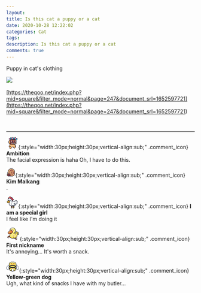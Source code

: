 ```yaml
---
layout: 
title: Is this cat a puppy or a cat
date: 2020-10-28 12:22:02
categories: Cat
tags: 
description: Is this cat a puppy or a cat
comments: true
---
```


Puppy in cat's clothing

![](https://blog.kakaocdn.net/dn/7uyv1/btqLXRiPfWJ/O369SN27MWAo8YVTP4h93k/img.gif)

[https://theqoo.net/index.php?mid=square&filter_mode=normal&page=247&document_srl=1652597721](<https://theqoo.net/index.php?mid=square&filter_mode=normal&page=247&document_srl=1652597721>)

​

* * *

![comment](/assets/character/mask.png){:style="width:30px;height:30px;vertical-align:sub;" .comment_icon} **Ambition**  
The facial expression is haha ​​Oh, I have to do this.   
  
![comment](/assets/character/snail.png){:style="width:30px;height:30px;vertical-align:sub;" .comment_icon} **Kim Malkang**  
.   
  
![comment](/assets/character/chicken.png){:style="width:30px;height:30px;vertical-align:sub;" .comment_icon} **I am a special girl**  
I feel like I'm doing it   
  
![comment](/assets/character/duck.png){:style="width:30px;height:30px;vertical-align:sub;" .comment_icon} **First nickname**  
It's annoying... It's worth a snack.   
  
![comment](/assets/character/bee.png){:style="width:30px;height:30px;vertical-align:sub;" .comment_icon} **Yellow-green dog**  
Ugh, what kind of snacks I have with my butler...   
  

